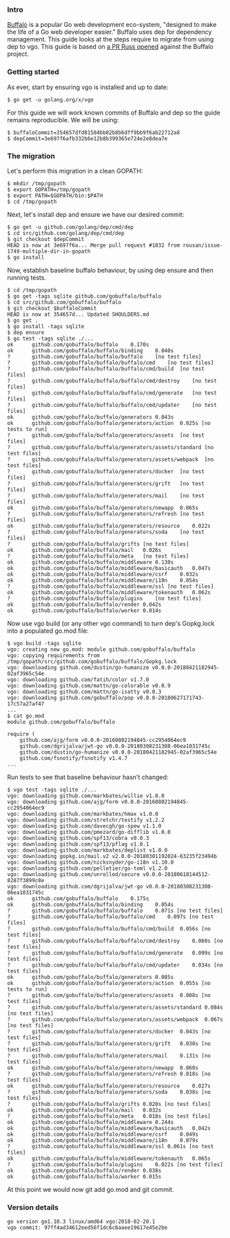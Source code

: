 <!-- __JSON: egrunner script.sh # LONG ONLINE

### Intro

[Buffalo](https://gobuffalo.io/en) is a popular Go web development eco-system, "designed to make the
life of a Go web developer easier." Buffalo uses dep for dependency management. This guide looks at
the steps require to migrate from using dep to vgo. This guide is based on [a PR Russ
opened](https://github.com/gobuffalo/buffalo/pull/1074) against the Buffalo project.

### Getting started

As ever, start by ensuring vgo is installed and up to date:

```
{{PrintBlock "go get vgo" -}}
```

For this guide we will work known commits of Buffalo and dep so the guide remains reproducible. We
will be using:

```
{{PrintBlock "pinned commits" -}}
```

### The migration

Let's perform this migration in a clean GOPATH:

```
{{PrintBlock "setup" -}}
```

Next, let's install dep and ensure we have our desired commit:

```
{{PrintBlock "install dep" -}}
```

Now, establish baseline buffalo behaviour, by using dep ensure and then running tests.

```
{{PrintBlock "baseline" -}}
```

Now use vgo build (or any other vgo command) to turn dep's Gopkg.lock into a populated go.mod file:

```
{{lineEllipsis (PrintBlock "vgo build") 8 -}}
{{lineEllipsis (PrintBlock "cat go.mod") 8 -}}
```

Run tests to see that baseline behaviour hasn't changed:

```
{{PrintBlock "vgo test" -}}
```

At this point we would now git add go.mod and git commit.

### Version details

```
{{PrintBlockOut "version details" -}}
```

-->

### Intro

[Buffalo](https://gobuffalo.io/en) is a popular Go web development eco-system, "designed to make the
life of a Go web developer easier." Buffalo uses dep for dependency management. This guide looks at
the steps require to migrate from using dep to vgo. This guide is based on [a PR Russ
opened](https://github.com/gobuffalo/buffalo/pull/1074) against the Buffalo project.

### Getting started

As ever, start by ensuring vgo is installed and up to date:

```
$ go get -u golang.org/x/vgo
```

For this guide we will work known commits of Buffalo and dep so the guide remains reproducible. We
will be using:

```
$ buffaloCommit=354657dfd81584bb82b8b6dff9bb9f6ab22712a8
$ depCommit=3e697f6afb332b6e12b8b399365e724e2e8dea7e
```

### The migration

Let's perform this migration in a clean GOPATH:

```
$ mkdir /tmp/gopath
$ export GOPATH=/tmp/gopath
$ export PATH=$GOPATH/bin:$PATH
$ cd /tmp/gopath
```

Next, let's install dep and ensure we have our desired commit:

```
$ go get -u github.com/golang/dep/cmd/dep
$ cd src/github.com/golang/dep/cmd/dep
$ git checkout $depCommit
HEAD is now at 3e697f6a... Merge pull request #1832 from rousan/issue-1749-multiple-dir-in-gopath
$ go install
```

Now, establish baseline buffalo behaviour, by using dep ensure and then running tests.

```
$ cd /tmp/gopath
$ go get -tags sqlite github.com/gobuffalo/buffalo
$ cd src/github.com/gobuffalo/buffalo
$ git checkout $buffaloCommit
HEAD is now at 354657d... Updated SHOULDERS.md
$ go get .
$ go install -tags sqlite
$ dep ensure
$ go test -tags sqlite ./...
ok  	github.com/gobuffalo/buffalo	0.170s
ok  	github.com/gobuffalo/buffalo/binding	0.040s
?   	github.com/gobuffalo/buffalo/buffalo	[no test files]
?   	github.com/gobuffalo/buffalo/buffalo/cmd	[no test files]
?   	github.com/gobuffalo/buffalo/buffalo/cmd/build	[no test files]
?   	github.com/gobuffalo/buffalo/buffalo/cmd/destroy	[no test files]
?   	github.com/gobuffalo/buffalo/buffalo/cmd/generate	[no test files]
?   	github.com/gobuffalo/buffalo/buffalo/cmd/updater	[no test files]
ok  	github.com/gobuffalo/buffalo/generators	0.043s
ok  	github.com/gobuffalo/buffalo/generators/action	0.025s [no tests to run]
?   	github.com/gobuffalo/buffalo/generators/assets	[no test files]
?   	github.com/gobuffalo/buffalo/generators/assets/standard	[no test files]
?   	github.com/gobuffalo/buffalo/generators/assets/webpack	[no test files]
?   	github.com/gobuffalo/buffalo/generators/docker	[no test files]
?   	github.com/gobuffalo/buffalo/generators/grift	[no test files]
?   	github.com/gobuffalo/buffalo/generators/mail	[no test files]
ok  	github.com/gobuffalo/buffalo/generators/newapp	0.065s
?   	github.com/gobuffalo/buffalo/generators/refresh	[no test files]
ok  	github.com/gobuffalo/buffalo/generators/resource	0.022s
?   	github.com/gobuffalo/buffalo/generators/soda	[no test files]
?   	github.com/gobuffalo/buffalo/grifts	[no test files]
ok  	github.com/gobuffalo/buffalo/mail	0.026s
?   	github.com/gobuffalo/buffalo/meta	[no test files]
ok  	github.com/gobuffalo/buffalo/middleware	0.130s
ok  	github.com/gobuffalo/buffalo/middleware/basicauth	0.047s
ok  	github.com/gobuffalo/buffalo/middleware/csrf	0.032s
ok  	github.com/gobuffalo/buffalo/middleware/i18n	0.054s
?   	github.com/gobuffalo/buffalo/middleware/ssl	[no test files]
ok  	github.com/gobuffalo/buffalo/middleware/tokenauth	0.062s
?   	github.com/gobuffalo/buffalo/plugins	[no test files]
ok  	github.com/gobuffalo/buffalo/render	0.042s
ok  	github.com/gobuffalo/buffalo/worker	0.014s
```

Now use vgo build (or any other vgo command) to turn dep's Gopkg.lock into a populated go.mod file:

```
$ vgo build -tags sqlite
vgo: creating new go.mod: module github.com/gobuffalo/buffalo
vgo: copying requirements from /tmp/gopath/src/github.com/gobuffalo/buffalo/Gopkg.lock
vgo: downloading github.com/dustin/go-humanize v0.0.0-20180421182945-02af3965c54e
vgo: downloading github.com/fatih/color v1.7.0
vgo: downloading github.com/mattn/go-colorable v0.0.9
vgo: downloading github.com/mattn/go-isatty v0.0.3
vgo: downloading github.com/gobuffalo/pop v0.0.0-20180627171743-17c57a27af47
...
$ cat go.mod
module github.com/gobuffalo/buffalo

require (
	github.com/ajg/form v0.0.0-20160802194845-cc2954064ec9
	github.com/dgrijalva/jwt-go v0.0.0-20180308231308-06ea1031745c
	github.com/dustin/go-humanize v0.0.0-20180421182945-02af3965c54e
	github.com/fsnotify/fsnotify v1.4.7
...
```

Run tests to see that baseline behaviour hasn't changed:

```
$ vgo test -tags sqlite ./...
vgo: downloading github.com/markbates/willie v1.0.0
vgo: downloading github.com/ajg/form v0.0.0-20160802194845-cc2954064ec9
vgo: downloading github.com/markbates/hmax v1.0.0
vgo: downloading github.com/stretchr/testify v1.2.2
vgo: downloading github.com/davecgh/go-spew v1.1.0
vgo: downloading github.com/pmezard/go-difflib v1.0.0
vgo: downloading github.com/spf13/cobra v0.0.3
vgo: downloading github.com/spf13/pflag v1.0.1
vgo: downloading github.com/markbates/deplist v1.0.0
vgo: downloading gopkg.in/mail.v2 v2.0.0-20180301192024-63235f23494b
vgo: downloading github.com/nicksnyder/go-i18n v1.10.0
vgo: downloading github.com/pelletier/go-toml v1.2.0
vgo: downloading github.com/unrolled/secure v0.0.0-20180618144512-8287f3899c8e
vgo: downloading github.com/dgrijalva/jwt-go v0.0.0-20180308231308-06ea1031745c
ok  	github.com/gobuffalo/buffalo	0.175s
ok  	github.com/gobuffalo/buffalo/binding	0.054s
?   	github.com/gobuffalo/buffalo/buffalo	0.071s [no test files]
?   	github.com/gobuffalo/buffalo/buffalo/cmd	0.097s [no test files]
?   	github.com/gobuffalo/buffalo/buffalo/cmd/build	0.056s [no test files]
?   	github.com/gobuffalo/buffalo/buffalo/cmd/destroy	0.060s [no test files]
?   	github.com/gobuffalo/buffalo/buffalo/cmd/generate	0.099s [no test files]
?   	github.com/gobuffalo/buffalo/buffalo/cmd/updater	0.034s [no test files]
ok  	github.com/gobuffalo/buffalo/generators	0.085s
ok  	github.com/gobuffalo/buffalo/generators/action	0.055s [no tests to run]
?   	github.com/gobuffalo/buffalo/generators/assets	0.008s [no test files]
?   	github.com/gobuffalo/buffalo/generators/assets/standard	0.084s [no test files]
?   	github.com/gobuffalo/buffalo/generators/assets/webpack	0.067s [no test files]
?   	github.com/gobuffalo/buffalo/generators/docker	0.043s [no test files]
?   	github.com/gobuffalo/buffalo/generators/grift	0.030s [no test files]
?   	github.com/gobuffalo/buffalo/generators/mail	0.131s [no test files]
ok  	github.com/gobuffalo/buffalo/generators/newapp	0.060s
?   	github.com/gobuffalo/buffalo/generators/refresh	0.018s [no test files]
ok  	github.com/gobuffalo/buffalo/generators/resource	0.027s
?   	github.com/gobuffalo/buffalo/generators/soda	0.038s [no test files]
?   	github.com/gobuffalo/buffalo/grifts	0.020s [no test files]
ok  	github.com/gobuffalo/buffalo/mail	0.032s
?   	github.com/gobuffalo/buffalo/meta	0.018s [no test files]
ok  	github.com/gobuffalo/buffalo/middleware	0.244s
ok  	github.com/gobuffalo/buffalo/middleware/basicauth	0.042s
ok  	github.com/gobuffalo/buffalo/middleware/csrf	0.049s
ok  	github.com/gobuffalo/buffalo/middleware/i18n	0.079s
?   	github.com/gobuffalo/buffalo/middleware/ssl	0.061s [no test files]
ok  	github.com/gobuffalo/buffalo/middleware/tokenauth	0.065s
?   	github.com/gobuffalo/buffalo/plugins	0.022s [no test files]
ok  	github.com/gobuffalo/buffalo/render	0.038s
ok  	github.com/gobuffalo/buffalo/worker	0.015s
```

At this point we would now git add go.mod and git commit.

### Version details

```
go version go1.10.3 linux/amd64 vgo:2018-02-20.1
vgo commit: 97ff4ad34612eed56f1dc6c6aaee19617e45e2be
```

<!-- END -->
